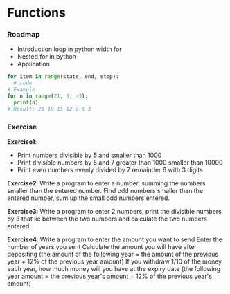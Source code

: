 # Functions

### Roadmap
- Introduction loop in python width for 
- Nested for in python
- Application
```python
for item in range(state, end, step):
  # code
# Example
for n in range(21, 3, -3):
  print(n)
# Result: 21 18 15 12 9 6 3
```

### Exercise

**Exercise1**:
- Print numbers divisible by 5 and smaller than 1000
- Print divisible numbers by 5 and 7 greater than 1000 smaller than 10000
- Print even numbers evenly divided by 7 remainder 6 with 3 digits

**Exercise2**: Write a program to enter a number, summing the numbers smaller than the entered number. Find odd numbers smaller than the entered number, sum up the small odd numbers entered.

**Exercise3**: Write a program to enter 2 numbers, print the divisible numbers by 3 that lie between the two numbers and calculate the two numbers entered.

**Exercise4**: Write a program to enter the amount you want to send
Enter the number of years you sent
Calculate the amount you will have after depositing (the amount of the following year = the amount of the previous year + 12% of the previous year amount)
If you withdraw 1/10 of the money each year, how much money will you have at the expiry date (the following year amount = the previous year's amount + 12% of the previous year's amount)